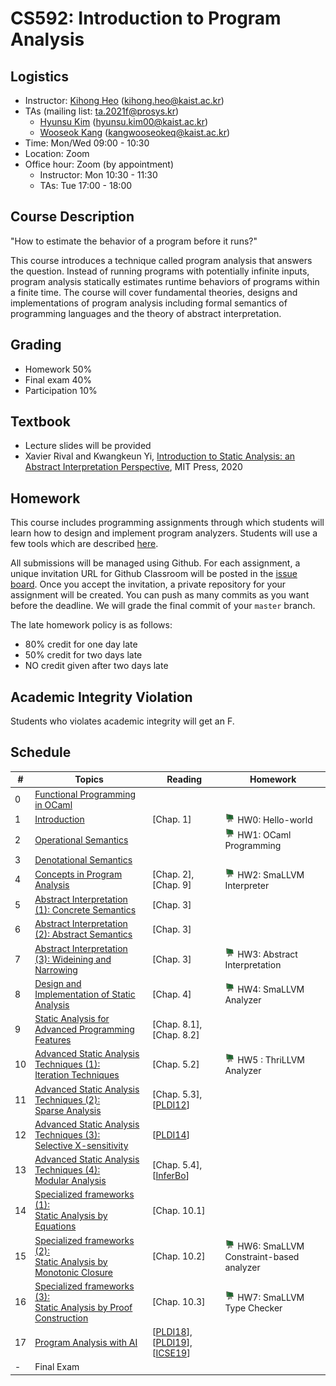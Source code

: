 # CS592: Introduction to Program Analysis

## Logistics
- Instructor: [Kihong Heo](https://kihongheo.kaist.ac.kr) (kihong.heo@kaist.ac.kr)
- TAs (mailing list: ta.2021f@prosys.kr)
  - [Hyunsu Kim](https://prosys.kaist.ac.kr/home/hyunsukim) (hyunsu.kim00@kaist.ac.kr)
  - [Wooseok Kang](https://prosys.kaist.ac.kr/home/wooseokkang) (kangwooseokeq@kaist.ac.kr)
- Time: Mon/Wed 09:00 - 10:30
- Location: Zoom
- Office hour: Zoom (by appointment)
  - Instructor: Mon 10:30 - 11:30
  - TAs: Tue 17:00 - 18:00


## Course Description
"How to estimate the behavior of a program before it runs?"

This course introduces a technique called program analysis that answers the question.
Instead of running programs with potentially infinite inputs, program analysis statically estimates runtime behaviors of programs within a finite time.
The course will cover fundamental theories, designs and implementations of program analysis including formal semantics of programming languages and
the theory of abstract interpretation.

## Grading
- Homework 50%
- Final exam 40%
- Participation 10%

## Textbook
- Lecture slides will be provided
- Xavier Rival and Kwangkeun Yi, [Introduction to Static Analysis: an Abstract Interpretation Perspective](https://mitpress.mit.edu/books/introduction-static-analysis), MIT Press, 2020

## Homework
This course includes programming assignments through which students will learn how to design
and implement program analyzers.
Students will use a few tools which are described [here](TOOL.md).

All submissions will be managed using Github.
For each assignment, a unique invitation URL for Github Classroom will be posted in the [issue board](../../issues).
Once you accept the invitation, a private repository for your assignment will be created.
You can push as many commits as you want before the deadline. We will grade the final commit of your `master` branch.

The late homework policy is as follows:
- 80% credit for one day late
- 50% credit for two days late
- NO credit given after two days late

## Academic Integrity Violation
Students who violates academic integrity will get an F.

## Schedule
|#|Topics|Reading|Homework|
|-|------|-------|--------|
|0|[Functional Programming in OCaml](slides/lecture0.pdf)||
|1|[Introduction](slides/lecture1.pdf)|[Chap. 1]|<img src="icons/github-classroom.png" width="16" /> HW0: Hello-world|
|2|[Operational Semantics](slides/lecture2.pdf)||<img src="icons/github-classroom.png" width="16" /> HW1: OCaml Programming|
|3|[Denotational Semantics](slides/lecture3.pdf)|||
|4|[Concepts in Program Analysis](slides/lecture4.pdf)|[Chap. 2], [Chap. 9]|<img src="icons/github-classroom.png" width="16" /> HW2: SmaLLVM Interpreter|
|5|[Abstract Interpretation (1): Concrete Semantics](slides/lecture5.pdf)|[Chap. 3]|
|6|[Abstract Interpretation (2): Abstract Semantics](slides/lecture6.pdf)|[Chap. 3]|
|7|[Abstract Interpretation (3): Wideining and Narrowing](slides/lecture7.pdf)|[Chap. 3]|<img src="icons/github-classroom.png" width="16" /> HW3: Abstract Interpretation|
|8|[Design and Implementation of Static Analysis](slides/lecture8.pdf)|[Chap. 4]|<img src="icons/github-classroom.png" width="16" /> HW4: SmaLLVM Analyzer|
|9|[Static Analysis for Advanced Programming Features](slides/lecture9.pdf)|[Chap. 8.1], [Chap. 8.2]||
|10|[Advanced Static Analysis Techniques (1):<br>Iteration Techniques](slides/lecture10.pdf)|[Chap. 5.2]|<img src="icons/github-classroom.png" width="16" /> HW5 : ThriLLVM Analyzer|
|11|[Advanced Static Analysis Techniques (2):<br>Sparse Analysis](slides/lecture11.pdf)|[Chap. 5.3], [[PLDI12](https://dl.acm.org/doi/abs/10.1145/2254064.2254092)]|
|12|[Advanced Static Analysis Techniques (3):<br>Selective X-sensitivity](slides/lecture12.pdf)|[[PLDI14](https://dl.acm.org/doi/10.1145/2594291.2594318)]||
|13|[Advanced Static Analysis Techniques (4):<br>Modular Analysis](slides/lecture13.pdf)|[Chap. 5.4], [[InferBo](https://research.fb.com/blog/2017/02/inferbo-infer-based-buffer-overrun-analyzer/)]|
|14|[Specialized frameworks (1):<br>Static Analysis by Equations](slides/lecture14.pdf)|[Chap. 10.1]||
|15|[Specialized frameworks (2):<br>Static Analysis by Monotonic Closure](slides/lecture15.pdf)|[Chap. 10.2]|<img src="icons/github-classroom.png" width="16" /> HW6: SmaLLVM Constraint-based analyzer|
|16|[Specialized frameworks (3):<br>Static Analysis by Proof Construction](slides/lecture16.pdf)|[Chap. 10.3]|<img src="icons/github-classroom.png" width="16" /> HW7: SmaLLVM Type Checker|
|17|[Program Analysis with AI](slides/lecture17.pdf)|[[PLDI18](https://dl.acm.org/doi/10.1145/3192366.3192417)], [[PLDI19](https://dl.acm.org/doi/10.1145/3314221.3314616)], [[ICSE19](https://dl.acm.org/doi/10.1109/ICSE.2019.00027)]|
|-|Final Exam||
